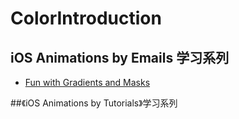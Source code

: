 # ColorIntroduction

## iOS Animations by Emails 学习系列

- [Fun with Gradients and Masks](https://github.com/949478479/ColorIntroduction/tree/master/ColorIntroduction)

##《iOS Animations by Tutorials》学习系列
